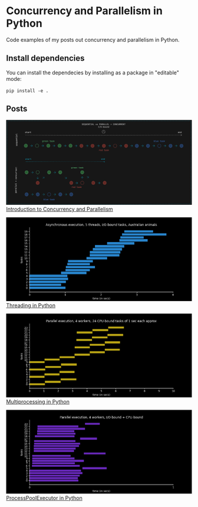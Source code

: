 # Concurrency and Parallelism in Python

Code examples of my posts out concurrency and parallelism in Python.

## Install dependencies

You can install the dependecies by installing as a package in "editable" mode:

`pip install -e .`

## Posts

![Sequential vs parallel and concurrent io bound](concurrency/images/sequential-vs-parallel-and-concurrent-io-bound.png)
[Introduction to Concurrency and Parallelism](https://www.javideveloper.com/introduction-to-concurrency-and-parallelism)

![ThreadPoolExecutor example 1](concurrency/thread-pool-executor/images/ThreadPoolExecutor_ex1.png)
[Threading in Python](https://www.javideveloper.com/threading-in-python)

![MULTIPROCESSING EXAMPLE 11 3 chunks](concurrency/multiprocessing/images/ex11_Pool_chunk_3.png)
[Multiprocessing in Python](https://www.javideveloper.com/multiprocessing-in-python)

![ProcessPoolExecutor example 6](concurrency/process-pool-executor/images/ex6_ProcessPoolExecutor.png)
[ProcessPoolExecutor in Python](https://www.javideveloper.com/processpoolexecutor-class-in-python)
